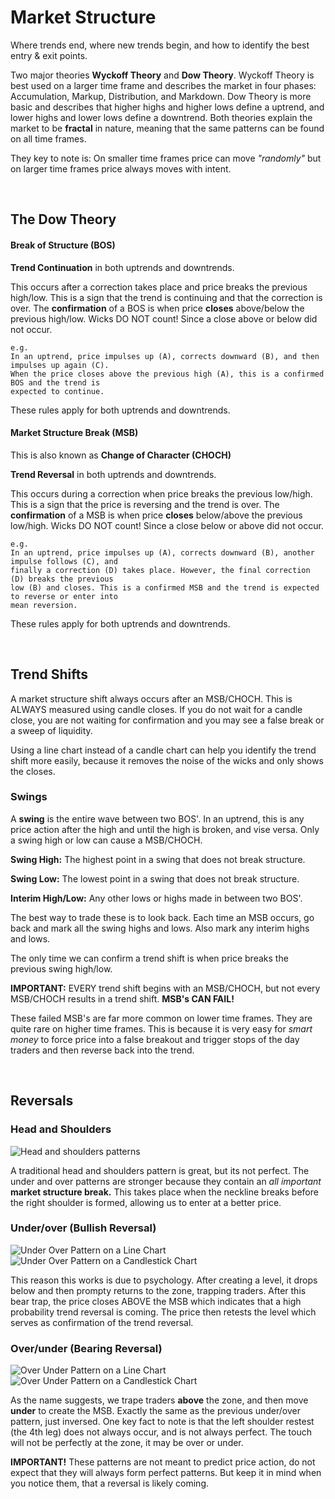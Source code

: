# Market Structure

Where trends end, where new trends begin, and how to identify the best entry & exit points.

Two major theories **Wyckoff Theory** and **Dow Theory**. Wyckoff Theory is best used on a 
larger time frame and describes the market in four phases: Accumulation, Markup, Distribution,
and Markdown. Dow Theory is more basic and describes that higher highs and higher lows define a 
uptrend, and lower highs and lower lows define a downtrend. Both theories explain the market to 
be **fractal** in nature, meaning that the same patterns can be found on all time frames.

They key to note is: On smaller time frames price can move *"randomly"* but on larger time frames
price always moves with intent.

<br>

## The Dow Theory

#### Break of Structure (BOS)

**Trend Continuation** in both uptrends and downtrends.

This occurs after a correction takes place and price breaks the previous high/low. This is a sign
that the trend is continuing and that the correction is over. The **confirmation** of a BOS is 
when price **closes** above/below the previous high/low. Wicks DO NOT count! Since a close above 
or below did not occur.

```
e.g.
In an uptrend, price impulses up (A), corrects downward (B), and then impulses up again (C). 
When the price closes above the previous high (A), this is a confirmed BOS and the trend is 
expected to continue.
```

These rules apply for both uptrends and downtrends.


#### Market Structure Break (MSB)

This is also known as **Change of Character (CHOCH)**

**Trend Reversal** in both uptrends and downtrends.

This occurs during a correction when price breaks the previous low/high. This is a sign that the 
price is reversing and the trend is over. The **confirmation** of a MSB is when price **closes**
below/above the previous low/high. Wicks DO NOT count! Since a close below or above did not occur.

```
e.g.
In an uptrend, price impulses up (A), corrects downward (B), another impulse follows (C), and 
finally a correction (D) takes place. However, the final correction (D) breaks the previous 
low (B) and closes. This is a confirmed MSB and the trend is expected to reverse or enter into 
mean reversion.
```

These rules apply for both uptrends and downtrends.

<br>

## Trend Shifts

A market structure shift always occurs after an MSB/CHOCH. This is ALWAYS measured using candle 
closes. If you do not wait for a candle close, you are not waiting for confirmation and you may
see a false break or a sweep of liquidity.

Using a line chart instead of a candle chart can help you identify the trend shift more easily,
because it removes the noise of the wicks and only shows the closes.

### Swings

A **swing** is the entire wave between two BOS'. In an uptrend, this is any price action after 
the  high and until the high is broken, and vise versa. Only a swing high or low can cause a 
MSB/CHOCH.

**Swing High:** The highest point in a swing that does not break structure.

**Swing Low:** The lowest point in a swing that does not break structure.

**Interim High/Low:** Any other lows or highs made in between two BOS'.

The best way to trade these is to look back. Each time an MSB occurs, go back and mark all the 
swing highs and lows. Also mark any interim highs and lows.

The only time we can confirm a trend shift is when price breaks the previous swing high/low.

**IMPORTANT:** EVERY trend shift begins with an MSB/CHOCH, but not every MSB/CHOCH results in a
trend shift. **MSB's CAN FAIL!**

These failed MSB's are far more common on lower time frames. They are quite rare on higher time 
frames. This is because it is very easy for *smart money* to force price into a false breakout 
and trigger stops of the day traders and then reverse back into the trend.

<br>
  
## Reversals

### Head and Shoulders

![Head and shoulders patterns]()

A traditional head and shoulders pattern is great, but its not perfect. The under and over patterns
are stronger because they contain an *all important* **market structure break.** This takes place
when the neckline breaks before the right shoulder is formed, allowing us to enter at a better price.

### Under/over (Bullish Reversal)

![Under Over Pattern on a Line Chart]()
![Under Over Pattern on a Candlestick Chart]()


This reason this works is due to psychology. After creating a level, it drops below and then prompty 
returns to the zone, trapping traders. After this bear trap, the price closes ABOVE the MSB which 
indicates that a high probability trend reversal is coming. The price then retests the level which
serves as confirmation of the trend reversal.

### Over/under (Bearing Reversal)

![Over Under Pattern on a Line Chart]()
![Over Under Pattern on a Candlestick Chart]()


As the name suggests, we trape traders **above** the zone, and then move **under** to create the MSB.
Exactly the same as the previous under/over pattern, just inversed. One key fact to note is that 
the left shoulder restest (the 4th leg) does not always occur, and is not always perfect. The touch
will not be perfectly at the zone, it may be over or under. 

**IMPORTANT!** These patterns are not meant to predict price action, do not expect that they will 
always form perfect patterns. But keep it in mind when you notice them, that a reversal is likely coming.

